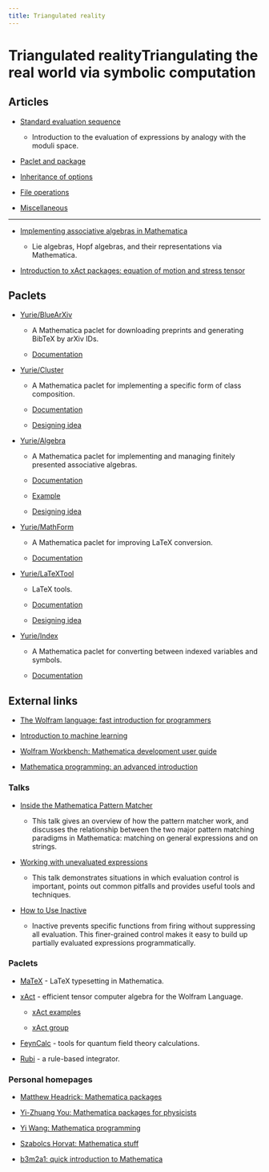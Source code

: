 ```yaml
---
title: Triangulated reality
---
```

<h1>Triangulated reality<span class="subtitle">Triangulating the real world via symbolic computation</span></h1>

## Articles

* [Standard evaluation sequence](symbolic/evaluation.md)

    * Introduction to the evaluation of expressions by analogy with the moduli space.

* [Paclet and package](symbolic/paclet.md)

* [Inheritance of options](symbolic/option.md)

* [File operations](symbolic/file.md)

* [Miscellaneous](symbolic/misc.md)

---

* [Implementing associative algebras in Mathematica](symbolic/alg.md)

    * Lie algebras, Hopf algebras, and their representations via Mathematica.

* [Introduction to xAct packages: equation of motion and stress tensor](symbolic/xAct.md)

## Paclets

* [Yurie/BlueArXiv](https://github.com/yuriever/Yurie-BlueArXiv)

    * A Mathematica paclet for downloading preprints and generating BibTeX by arXiv IDs.

    * [Documentation](https://resources.wolframcloud.com/PacletRepository/resources/Yurie/BlueArXiv/)

* [Yurie/Cluster](https://github.com/yuriever/Yurie-Cluster)

    * A Mathematica paclet for implementing a specific form of class composition.

    * [Documentation](symbolic/Yurie-Cluster/doc.md)

    * [Designing idea](symbolic/Yurie-Cluster/idea.md)

* [Yurie/Algebra](https://github.com/yuriever/Yurie-Algebra)

    * A Mathematica paclet for implementing and managing finitely presented associative algebras.

    * [Documentation](symbolic/Yurie-Algebra/doc.md)

    * [Example](symbolic/Yurie-Algebra/example.md)

    * [Designing idea](symbolic/Yurie-Algebra/idea.md)

* [Yurie/MathForm](https://github.com/yuriever/Yurie-MathForm)

    * A Mathematica paclet for improving LaTeX conversion.

    * [Documentation](symbolic/Yurie-MathForm/doc.md)

* [Yurie/LaTeXTool](https://github.com/yuriever/Yurie-LaTeXTool)

    * LaTeX tools.

    * [Documentation](symbolic/Yurie-LaTeXTool/doc.md)

    * [Designing idea](symbolic/Yurie-LaTeXTool/idea.md)

* [Yurie/Index](https://github.com/yuriever/Yurie-Index)

    * A Mathematica paclet for converting between indexed variables and symbols.

    * [Documentation](symbolic/Yurie-Index/doc.md)

## External links

<!-- * [Mathematica summer school on theoretical physics](http://msstp.org/) -->

* [The Wolfram language: fast introduction for programmers](https://www.wolfram.com/language/fast-introduction-for-programmers/)

* [Introduction to machine learning](https://www.wolfram.com/language/introduction-machine-learning/)

* [Wolfram Workbench: Mathematica development user guide](https://reference.wolfram.com/workbench/index.jsp)

* [Mathematica programming: an advanced introduction](https://faculty.ksu.edu.sa/sites/default/files/mathprogrammingintro.pdf)

### Talks

* [Inside the Mathematica Pattern Matcher](https://library.wolfram.com/infocenter/Conferences/6999/)
    * This talk gives an overview of how the pattern matcher work, and discusses the relationship between the two major pattern matching paradigms in Mathematica: matching on general expressions and on strings.

* [Working with unevaluated expressions](https://library.wolfram.com/infocenter/Conferences/377/)
    * This talk demonstrates situations in which evaluation control is important, points out common pitfalls and provides useful tools and techniques.

* [How to Use Inactive](https://library.wolfram.com/infocenter/Conferences/9021/)
    * Inactive prevents specific functions from firing without suppressing all evaluation. This finer-grained control makes it easy to build up partially evaluated expressions programmatically.

### Paclets

* [MaTeX](http://szhorvat.net/pelican/latex-typesetting-in-mathematica.html) - LaTeX typesetting in Mathematica.

* [xAct](http://www.xact.es/index.html) - efficient tensor computer algebra for the Wolfram Language.

    * [xAct examples](https://github.com/xAct-contrib/examples/blob/master/README.md)

    * [xAct group](https://groups.google.com/g/xact)

* [FeynCalc](https://feyncalc.github.io/) - tools for quantum field theory calculations.

* [Rubi](https://rulebasedintegration.org/) - a rule-based integrator.

### Personal homepages

* [Matthew Headrick: Mathematica packages](https://people.brandeis.edu/~headrick/Mathematica/index.html)

* [Yi-Zhuang You: Mathematica packages for physicists](https://everettyou.github.io/teaching/Mathematica)

* [Yi Wang: Mathematica programming](https://phyw.people.ust.hk/teaching/mathematica/)

* [Szabolcs Horvat: Mathematica stuff](http://szhorvat.net/pelican/pages/mathematica.html)

* [b3m2a1: quick introduction to Mathematica](https://mresources.github.io/tutorial/pages/about.html)
